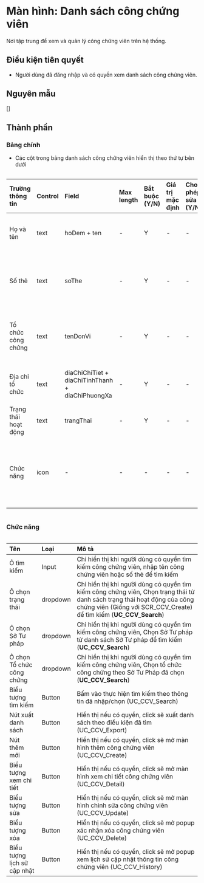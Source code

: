 # Màn hình: Danh sách công chứng viên
Nơi tập trung để xem và quản lý công chứng viên trên hệ thống.

## Điều kiện tiên quyết
- Người dùng đã đăng nhập và có quyền xem danh sách công chứng viên.

## Nguyên mẫu
[]

## Thành phần

### Bảng chính
- Các cột trong bảng danh sách công chứng viên hiển thị theo thứ tự bên dưới

<div style="overflow-x:auto">

| Trường thông tin     | Control | Field                                            | Max length | Bắt buộc (Y/N) | Giá trị mặc định | Cho phép sửa (Y/N) | Mô tả                                           |
|:---------------------|:--------|:-------------------------------------------------|:-----------|:---------------|:-----------------|:-------------------|:------------------------------------------------|
| Họ và tên            | text    | hoDem + ten                                      | -          | Y              | -                | -                  | Họ và tên công chứng viên                       |
| Số thẻ               | text    | soThe                                            | -          | Y              | -                | -                  | Số hiệu thẻ hành nghề công chứng                |
| Tổ chức công chứng   | text    | tenDonVi                                         | -          | Y              | -                | -                  | Tên tổ chức công chứng đang hành nghề           |
| Địa chỉ tổ chức      | text    | diaChiChiTiet + diaChiTinhThanh + diaChiPhuongXa | -          | Y              | -                | -                  | Địa chỉ tổ chức công chứng                      |
| Trạng thái hoạt động | text    | trangThai                                        | -          | Y              | -                | -                  | Trạng thái hoạt động                            |
| Chức năng            | icon    | -                                                | -          | -              | -                | -                  | Xem chi tiết, Sửa, Xóa, Xem lịch sử (tùy quyền) |

</div>

### Chức năng

<div style="overflow-x:auto">

| Tên                           | Loại     | Mô tả                                                                                                                            |
|:------------------------------|:---------|:---------------------------------------------------------------------------------------------------------------------------------|
| Ô tìm kiếm                    | Input    | Chỉ hiển thị khi người dùng có quyền tìm kiếm công chứng viên, nhập tên công chứng viên hoặc số thẻ để tìm kiếm                  |                                                        |
| Ô chọn trạng thái             | dropdown | Chỉ hiển thị khi người dùng có quyền tìm kiếm công chứng viên, Chọn trạng thái từ danh sách trạng thái hoạt động của công chứng viên (Giống với SCR_CCV_Create) để tìm kiếm (**UC_CCV_Search**) |
| Ô chọn Sở Tư pháp            | dropdown | Chỉ hiển thị khi người dùng có quyền tìm kiếm công chứng viên, Chọn Sở Tư pháp từ danh sách Sở Tư pháp để tìm kiếm (**UC_CCV_Search**) |
| Ô chọn Tổ chức công chứng            | dropdown | Chỉ hiển thị khi người dùng có quyền tìm kiếm công chứng viên, Chọn tổ chức công chứng theo Sở Tư Pháp đã chọn (**UC_CCV_Search**) |
| Biểu tượng tìm kiếm           | Button   | Bấm vào thực hiện tìm kiếm theo thông tin đã nhập/chọn (UC_CCV_Search)   
| Nút xuất danh sách            | Button   | Hiển thị nếu có quyền, click sẽ xuất danh sách theo điều kiện đã tìm (UC_CCV_Export)                                             |
| Nút thêm mới                  | Button   | Hiển thị nếu có quyền, click sẽ mở màn hình thêm công chứng viên (UC_CCV_Create)                                                    |
| Biểu tượng xem chi tiết       | Button   | Hiển thị nếu có quyền, click sẽ mở màn hình xem chi tiết công chứng viên (UC_CCV_Detail)                                            |
| Biểu tượng sửa                | Button   | Hiển thị nếu có quyền, click sẽ mở màn hình chỉnh sửa công chứng viên (UC_CCV_Update)                                               |
| Biểu tượng xóa                | Button   | Hiển thị nếu có quyền, click sẽ mở popup xác nhận xóa công chứng viên (UC_CCV_Delete)                                            |
| Biểu tượng lịch sử cập nhật   | Button   | Hiển thị nếu có quyền, click sẽ mở popup xem lịch sử cập nhật thông tin công chứng viên (UC_CCV_History)                         |

</div>
